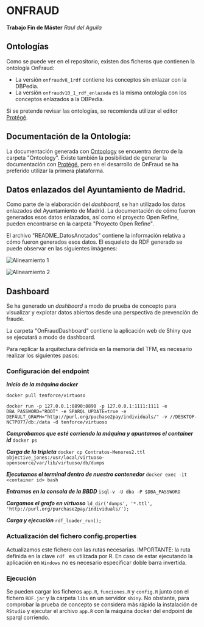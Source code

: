 # ONFRAUD

**Trabajo Fin de Máster**
*Raul del Aguila*

## Ontologías

Como se puede ver en el repositorio, existen dos ficheros que contienen la ontología OnFraud:
+ La versión `onfraudv8_1rdf` contiene los conceptos sin enlazar con la DBPedia.
+ La versión `onfraudv10_1_rdf_enlazada` es la misma ontología con los conceptos enlazados a la DBPedia.

Si se pretende revisar las ontologías, se recomienda utilizar el editor [Protégé](https://protege.stanford.edu/).

## Documentación de la Ontología:

La documentación generada con [Ontoology](http://ontoology.linkeddata.es) se encuentra dentro de la carpeta "Ontoology". Existe también la posibilidad de generar la documentación con [Protégé](https://protege.stanford.edu/), pero en el desarrollo de OnFraud se ha preferido utilizar la primera plataforma.

## Datos enlazados del Ayuntamiento de Madrid.

Como parte de la elaboración del *dashboard*, se han utilizado los datos enlazados del Ayuntamiento de Madrid. La documentación de cómo fueron generados esos datos enlazados, así como el proyecto Open Refine, pueden encontrarse en la carpeta "Proyecto Open Refine". 

El archivo "README_DatosAnotados" contiene la información relativa a cómo fueron generados esos datos. El esqueleto de RDF generado se puede observar en las siguientes imágenes:

![Alineamiento 1](https://github.com/datalavidaloca/onfraud/blob/master/img/esqueleto-1.png?raw=true)

![Alineamiento 2](https://github.com/datalavidaloca/onfraud/blob/master/img/esqueleto-2.png?raw=true)

## Dashboard
Se ha generado un *dashboard* a modo de prueba de concepto para visualizar y explotar datos abiertos desde una perspectiva de prevención de fraude.

La carpeta "OnFraudDashboard" contiene la aplicación web de Shiny que se ejecutará a modo de dashboard. 

Para replicar la arquitectura definida en la memoria del TFM, es necesario realizar los siguientes pasos:

### Configuración del endpoint



***Inicio de la máquina docker*** 

`docker pull tenforce/virtuoso`

`docker run -p 127.0.0.1:8890:8890 -p 127.0.0.1:1111:1111 -e DBA_PASSWORD="ROOT" -e SPARQL_UPDATE=true -e DEFAULT_GRAPH="http://purl.org/puchase2pay/individuals/" -v //DESKTOP-NCTP077/db:/data -d tenforce/virtuoso`

***Comprobamos que esté corriendo la máquina y apuntamos el container id***
`docker ps`

***Carga de la tripleta*** 
`docker cp Contratos-Menores2.ttl objective_jones:/usr/local/virtuoso-opensource/var/lib/virtuoso/db/dumps`

***Ejecutamos el terminal dentro de nuestro contenedor***
`docker exec -it <container id> bash`

***Entramos en la consola de la BBDD***
`isql-v -U dba -P $DBA_PASSWORD`

***Cargamos el grafo en virtuoso***
`ld_dir('dumps', '*.ttl', 'http://purl.org/purchase2pay/individuals/');`

***Carga y ejecución***
`rdf_loader_run();`
 
### Actualización del fichero config.properties

Actualizamos este fichero con las rutas necesarias. 
IMPORTANTE: la ruta definida en la clave `rdf ` es utilizada por R. En caso de estar ejecutando la aplicación en `Windows` no es necesario especificar doble barra invertida.

### Ejecución

Se pueden cargar los ficheros `app.R`, `funciones.R` y `config.R` junto con el fichero `RDF.jar` y la carpeta `libs` en un servidor `shiny`. No obstante, para comprobar la prueba de concepto se considera más rápido la instalación de `RStudio` y ejecutar el archivo `app.R` con la máquina docker del endpoint de sparql corriendo. 
















